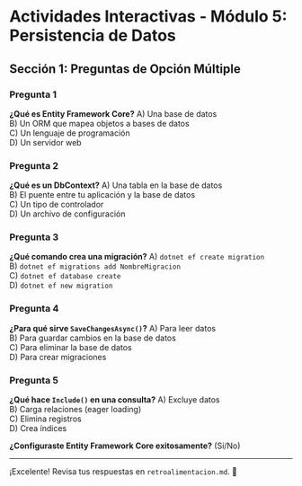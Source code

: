 # Actividades Interactivas - Módulo 5: Persistencia de Datos

## Sección 1: Preguntas de Opción Múltiple

### Pregunta 1
**¿Qué es Entity Framework Core?**
A) Una base de datos  
B) Un ORM que mapea objetos a bases de datos  
C) Un lenguaje de programación  
D) Un servidor web

### Pregunta 2
**¿Qué es un DbContext?**
A) Una tabla en la base de datos  
B) El puente entre tu aplicación y la base de datos  
C) Un tipo de controlador  
D) Un archivo de configuración

### Pregunta 3
**¿Qué comando crea una migración?**
A) `dotnet ef create migration`  
B) `dotnet ef migrations add NombreMigracion`  
C) `dotnet ef database create`  
D) `dotnet ef new migration`

### Pregunta 4
**¿Para qué sirve `SaveChangesAsync()`?**
A) Para leer datos  
B) Para guardar cambios en la base de datos  
C) Para eliminar la base de datos  
D) Para crear migraciones

### Pregunta 5
**¿Qué hace `Include()` en una consulta?**
A) Excluye datos  
B) Carga relaciones (eager loading)  
C) Elimina registros  
D) Crea índices

**¿Configuraste Entity Framework Core exitosamente?** (Sí/No)
_______________________________________________

¡Excelente! Revisa tus respuestas en `retroalimentacion.md`. 🎉
